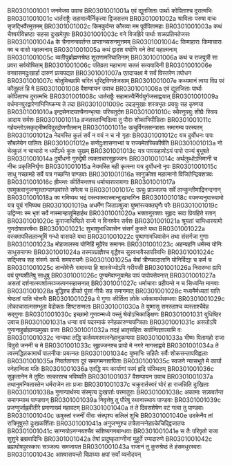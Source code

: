 BR0301001001	जनमेजय उवाच
BR0301001001a	एवं द्यूतजिताः पार्थाः कोपिताश्च दुरात्मभिः
BR0301001001c	धार्तराष्ट्रैः सहामात्यैर्निकृत्या द्विजसत्तम
BR0301001002a	श्राविताः परुषा वाचः सृजद्भिर्वैरमुत्तमम्
BR0301001002c	किमकुर्वन्त कौरव्या मम पूर्वपितामहाः
BR0301001003a	कथं चैश्वर्यविभ्रष्टाः सहसा दुःखमेयुषः
BR0301001003c	वने विजह्रिरे पार्थाः शक्रप्रतिमतेजसः
BR0301001004a	के चैनानन्ववर्तन्त प्राप्तान्व्यसनमुत्तमम्
BR0301001004c	किमाहाराः किमाचाराः क्व च वासो महात्मनाम्
BR0301001005a	कथं द्वादश वर्षाणि वने तेषां महात्मनाम्
BR0301001005c	व्यतीयुर्ब्राह्मणश्रेष्ठ शूराणामरिघातिनाम्
BR0301001006a	कथं च राजपुत्री सा प्रवरा सर्वयोषिताम्
BR0301001006c	पतिव्रता महाभागा सततं सत्यवादिनी
BR0301001006e	वनवासमदुःखार्हा दारुणं प्रत्यपद्यत
BR0301001007a	एतदाचक्ष्व मे सर्वं विस्तरेण तपोधन
BR0301001007c	श्रोतुमिच्छामि चरितं भूरिद्रविणतेजसाम्
BR0301001007e	कथ्यमानं त्वया विप्र परं कौतूहलं हि मे
BR0301001008	वैशम्पायन उवाच
BR0301001008a	एवं द्यूतजिताः पार्थाः कोपिताश्च दुरात्मभिः
BR0301001008c	धार्तराष्ट्रैः सहामात्यैर्निर्ययुर्गजसाह्वयात्
BR0301001009a	वर्धमानपुरद्वारेणाभिनिष्क्रम्य ते तदा
BR0301001009c	उदङ्मुखाः शस्त्रभृतः प्रययुः सह कृष्णया
BR0301001010a	इन्द्रसेनादयश्चैनान्भृत्याः परिचतुर्दश
BR0301001010c	रथैरनुययुः शीघ्रैः स्त्रिय आदाय सर्वशः
BR0301001011a	व्रजतस्तान्विदित्वा तु पौराः शोकाभिपीडिताः
BR0301001011c	गर्हयन्तोऽसकृद्भीष्मविदुरद्रोणगौतमान्
BR0301001011e	ऊचुर्विगतसन्त्रासाः समागम्य परस्परम्
BR0301001012a	नेदमस्ति कुलं सर्वं न वयं न च नो गृहाः
BR0301001012c	यत्र दुर्योधनः पापः सौबलेयेन पालितः
BR0301001012e	कर्णदुःशासनाभ्यां च राज्यमेतच्चिकीर्षति
BR0301001013a	नो चेत्कुलं न चाचारो न धर्मोऽर्थः कुतः सुखम्
BR0301001013c	यत्र पापसहायोऽयं पापो राज्यं बुभूषते
BR0301001014a	दुर्योधनो गुरुद्वेषी त्यक्ताचारसुहृज्जनः
BR0301001014c	अर्थलुब्धोऽभिमानी च नीचः प्रकृतिनिर्घृणः
BR0301001015a	नेयमस्ति मही कृत्स्ना यत्र दुर्योधनो नृपः
BR0301001015c	साधु गच्छामहे सर्वे यत्र गच्छन्ति पाण्डवाः
BR0301001016a	सानुक्रोशा महात्मानो विजितेन्द्रियशत्रवः
BR0301001016c	ह्रीमन्तः कीर्तिमन्तश्च धर्माचारपरायणाः
BR0301001017a	एवमुक्त्वानुजग्मुस्तान्पाण्डवांस्ते समेत्य च
BR0301001017c	ऊचुः प्राञ्जलयः सर्वे तान्कुन्तीमाद्रिनन्दनान्
BR0301001018a	क्व गमिष्यथ भद्रं वस्त्यक्त्वास्मान्दुःखभागिनः
BR0301001018c	वयमप्यनुयास्यामो यत्र यूयं गमिष्यथ
BR0301001019a	अधर्मेण जिताञ्श्रुत्वा युष्मांस्त्यक्तघृणैः परैः
BR0301001019c	उद्विग्नाः स्म भृशं सर्वे नास्मान्हातुमिहार्हथ
BR0301001020a	भक्तानुरक्ताः सुहृदः सदा प्रियहिते रतान्
BR0301001020c	कुराजाधिष्ठिते राज्ये न विनश्येम सर्वशः
BR0301001021a	श्रूयतां चाभिधास्यामो गुणदोषान्नरर्षभाः
BR0301001021c	शुभाशुभाधिवासेन संसर्गं कुरुते यथा
BR0301001022a	वस्त्रमापस्तिलान्भूमिं गन्धो वासयते यथा
BR0301001022c	पुष्पाणामधिवासेन तथा संसर्गजा गुणाः
BR0301001023a	मोहजालस्य योनिर्हि मूढैरेव समागमः
BR0301001023c	अहन्यहनि धर्मस्य योनिः साधुसमागमः
BR0301001024a	तस्मात्प्राज्ञैश्च वृद्धैश्च सुस्वभावैस्तपस्विभिः
BR0301001024c	सद्भिश्च सह संसर्गः कार्यः शमपरायणैः
BR0301001025a	येषां त्रीण्यवदातानि योनिर्विद्या च कर्म च
BR0301001025c	तान्सेवेत्तैः समास्या हि शास्त्रेभ्योऽपि गरीयसी
BR0301001026a	निरारम्भा ह्यपि वयं पुण्यशीलेषु साधुषु
BR0301001026c	पुण्यमेवाप्नुयामेह पापं पापोपसेवनात्
BR0301001027a	असतां दर्शनात्स्पर्शात्सञ्जल्पनसहासनात्
BR0301001027c	धर्माचाराः प्रहीयन्ते न च सिध्यन्ति मानवाः
BR0301001028a	बुद्धिश्च हीयते पुंसां नीचैः सह समागमात्
BR0301001028c	मध्यमैर्मध्यतां याति श्रेष्ठतां याति चोत्तमैः
BR0301001029a	ये गुणाः कीर्तिता लोके धर्मकामार्थसम्भवाः
BR0301001029c	लोकाचारात्मसम्भूता वेदोक्ताः शिष्टसम्मताः
BR0301001030a	ते युष्मासु समस्ताश्च व्यस्ताश्चैवेह सद्गुणाः
BR0301001030c	इच्छामो गुणवन्मध्ये वस्तुं श्रेयोऽभिकाङ्क्षिणः
BR0301001031	युधिष्ठिर उवाच
BR0301001031a	धन्या वयं यदस्माकं स्नेहकारुण्ययन्त्रिताः
BR0301001031c	असतोऽपि गुणानाहुर्ब्राह्मणप्रमुखाः प्रजाः
BR0301001032a	तदहं भ्रातृसहितः सर्वान्विज्ञापयामि वः
BR0301001032c	नान्यथा तद्धि कर्तव्यमस्मत्स्नेहानुकम्पया
BR0301001033a	भीष्मः पितामहो राजा विदुरो जननी च मे
BR0301001033c	सुहृज्जनश्च प्रायो मे नगरे नागसाह्वये
BR0301001034a	ते त्वस्मद्धितकामार्थं पालनीयाः प्रयत्नतः
BR0301001034c	युष्माभिः सहितैः सर्वैः शोकसन्तापविह्वलाः
BR0301001035a	निवर्ततागता दूरं समागमनशापिताः
BR0301001035c	स्वजने न्यासभूते मे कार्या स्नेहान्विता मतिः
BR0301001036a	एतद्धि मम कार्याणां परमं हृदि संस्थितम्
BR0301001036c	सुकृतानेन मे तुष्टिः सत्कारश्च भविष्यति
BR0301001037	वैशम्पायन उवाच
BR0301001037a	तथानुमन्त्रितास्तेन धर्मराजेन ताः प्रजाः
BR0301001037c	चक्रुरार्तस्वरं घोरं हा राजन्निति दुःखिताः
BR0301001038a	गुणान्पार्थस्य संस्मृत्य दुःखार्ताः परमातुराः
BR0301001038c	अकामाः सन्न्यवर्तन्त समागम्याथ पाण्डवान्
BR0301001039a	निवृत्तेषु तु पौरेषु रथानास्थाय पाण्डवाः
BR0301001039c	प्रजग्मुर्जाह्नवीतीरे प्रमाणाख्यं महावटम्
BR0301001040a	तं ते दिवसशेषेण वटं गत्वा तु पाण्डवाः
BR0301001040c	ऊषुस्तां रजनीं वीराः संस्पृश्य सलिलं शुचि
BR0301001040e	उदकेनैव तां रात्रिमूषुस्ते दुःखकर्शिताः
BR0301001041a	अनुजग्मुश्च तत्रैतान्स्नेहात्केचिद्द्विजातयः
BR0301001041c	साग्नयोऽनग्नयश्चैव सशिष्यगणबान्धवाः
BR0301001041e	स तैः परिवृतो राजा शुशुभे ब्रह्मवादिभिः
BR0301001042a	तेषां प्रादुष्कृताग्नीनां मुहूर्ते रम्यदारुणे
BR0301001042c	ब्रह्मघोषपुरस्कारः सञ्जल्पः समजायत
BR0301001043a	राजानं तु कुरुश्रेष्ठं ते हंसमधुरस्वराः
BR0301001043c	आश्वासयन्तो विप्राग्र्याः क्षपां सर्वां व्यनोदयन्
